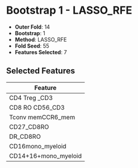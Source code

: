 # Bootstrap 1 - LASSO_RFE

- **Outer Fold**: 14
- **Bootstrap**: 1
- **Method**: LASSO_RFE
- **Fold Seed**: 55
- **Features Selected**: 7

## Selected Features

| Feature |
|---------|
| CD4 Treg _CD3 |
| CD8 RO CD56_CD3 |
| Tconv memCCR6_mem |
| CD27_CD8RO |
| DR_CD8RO |
| CD16mono_myeloid |
| CD14+16+mono_myeloid |
